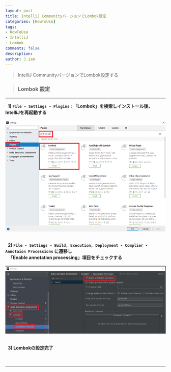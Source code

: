 ```yaml
---
layout: post
title: IntelliJ CommunityバージョンでLombok設定
categories: [HowToUse]
tags: 
- HowToUse
- IntelliJ
- Lombok
comments: false
description:
author: J.ian
---
```


> IntelliJ CommunityバージョンでLombok設定する

> ### Lombok 設定     

___

&nbsp; <b> 1) **`File - Settings - Plugins`** : 「Lombok」を検索しインストール後、IntelliJを再起動する </b>     
<br />
![lombok install](/resources/images/HowToUse/IntelliJ/lombok001.PNG "lombok install")
<br /><br />


&nbsp; <b> 2) **`File - Settings - Build, Execution, Deployment - Complier - Annotaion Processions`** に遷移し     
&nbsp;&nbsp; 「Enable annotation processing」項目をチェックする </b>     
<br />
![lombok install](/resources/images/HowToUse/IntelliJ/lombok002.PNG "lombok install")
<br /><br />


&nbsp; <b> 3) Lombokの設定完了 </b>     
<br /><br />

___
